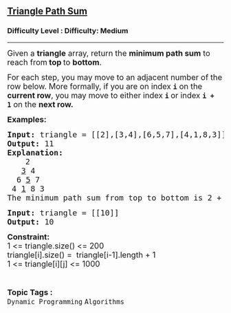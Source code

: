 <h2><a href="https://www.geeksforgeeks.org/problems/triangle-path-sum/1?page=1&difficulty=Medium&status=unsolved&sortBy=submissions">Triangle Path Sum</a></h2><h3>Difficulty Level : Difficulty: Medium</h3><hr><div class="problems_problem_content__Xm_eO"><p><span style="font-size: 18px;">Given a&nbsp;<strong>triangle</strong>&nbsp;array, return&nbsp;the <strong>minimum path sum</strong> to reach from<strong> top </strong>to <strong>bottom</strong>.</span></p>
<p><span style="font-size: 18px;">For each step, you may move to an adjacent number of the row below. More formally, if you are on index&nbsp;<strong><code>i</code></strong>&nbsp;on the <strong>current row</strong>, you may move to either index&nbsp;<strong><code>i</code>&nbsp;</strong>or index&nbsp;<strong><code>i + 1</code></strong>&nbsp;on the <strong>next row.</strong></span></p>
<p><strong><span style="font-size: 18px;">Examples:</span></strong></p>
<pre><span style="font-size: 18px;"><strong>Input: </strong>triangle = [[2],[3,4],[6,5,7],[4,1,8,3]]
<strong>Output: </strong>11
<strong>Explanation:</strong></span>
     <span style="font-size: 18px;">2
   <u>3</u> 4
  6 <u>5</u> 7
 4 <u>1</u> 8 3
The minimum path sum from top to bottom is 2 + 3 + 5 + 1 = 11.</span></pre>
<pre><span style="font-size: 18px;"><strong>Input: </strong></span><span style="font-size: 18px;">triangle = [[10]]
<strong>Output: </strong>10</span></pre>
<p><strong><span style="font-size: 18px;">Constraint:</span></strong><br><span style="font-size: 18px;">1 &lt;= triangle.size() &lt;= 200</span><br><span style="font-size: 18px;">triangle[i].size() =&nbsp; triangle[i-1].length + 1<br>1 &lt;= triangle[i][j] &lt;= 1000</span></p></div><br><p><span style=font-size:18px><strong>Topic Tags : </strong><br><code>Dynamic Programming</code>&nbsp;<code>Algorithms</code>&nbsp;